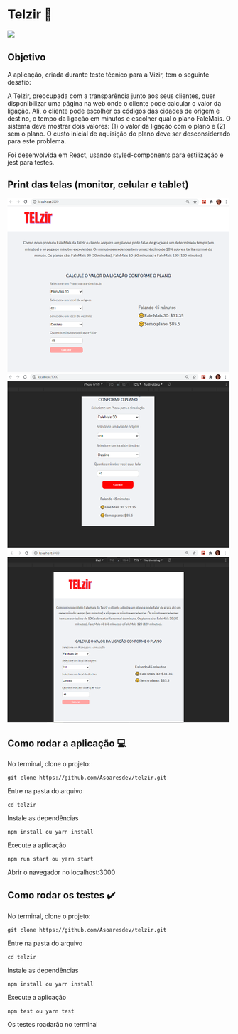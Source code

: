 # Telzir 📱 

<img src="https://img.shields.io/static/v1?label=React.js&message=framework&color=blue&style=plastic&logo=REACT"/> 

## Objetivo

A aplicação, criada durante teste técnico para a Vizir, tem o seguinte desafio:

A Telzir, preocupada com a transparência junto aos seus clientes, quer disponibilizar uma
página na web onde o cliente pode calcular o valor da ligação. Ali, o cliente pode escolher os
códigos das cidades de origem e destino, o tempo da ligação em minutos e escolher qual o
plano FaleMais. O sistema deve mostrar dois valores: (1) o valor da ligação com o plano e (2)
sem o plano. O custo inicial de aquisição do plano deve ser desconsiderado para este
problema.

Foi desenvolvida em React, usando styled-components para estilização e jest para testes.


## Print das telas (monitor, celular e tablet)


<img src="https://github.com/Asoaresdev/telzir/blob/main/imagens_readme/Captura%20de%20tela%202021-05-04%20080443.png" width="500">

<img src="https://github.com/Asoaresdev/telzir/blob/main/imagens_readme/Captura%20de%20tela%202021-05-04%20080531.png" width="500">

<img src="https://github.com/Asoaresdev/telzir/blob/main/imagens_readme/Captura%20de%20tela%202021-05-04%20080604.png" width="500">



## Como rodar a aplicação :computer:
No terminal, clone o projeto:
```
git clone https://github.com/Asoaresdev/telzir.git
```
Entre na pasta do arquivo
```
cd telzir
```
Instale as dependências
```
npm install ou yarn install
```
Execute a aplicação
```
npm run start ou yarn start
```
Abrir o navegador no localhost:3000


## Como rodar os testes ✔️
No terminal, clone o projeto:
```
git clone https://github.com/Asoaresdev/telzir.git
```
Entre na pasta do arquivo
```
cd telzir
```
Instale as dependências
```
npm install ou yarn install
```
Execute a aplicação
```
npm test ou yarn test
```
Os testes roadarão no terminal


